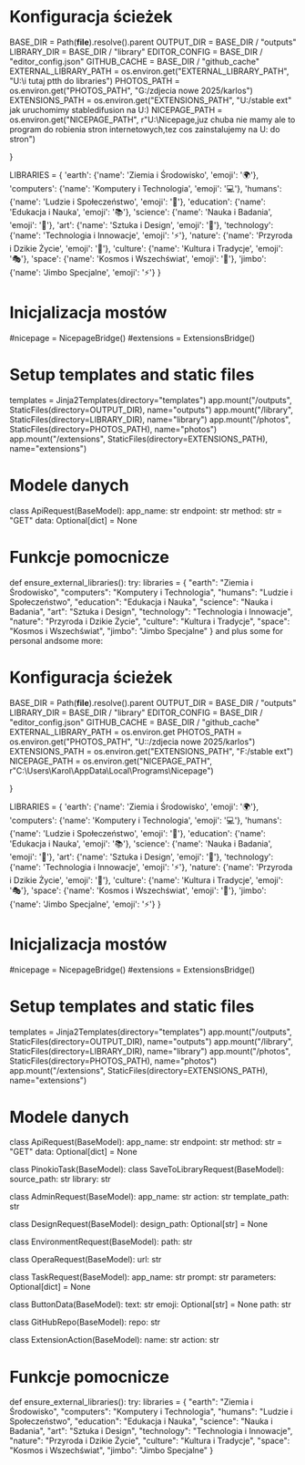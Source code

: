 ﻿
# Konfiguracja ścieżek
BASE_DIR = Path(__file__).resolve().parent
OUTPUT_DIR = BASE_DIR / "outputs"
LIBRARY_DIR = BASE_DIR / "library"
EDITOR_CONFIG = BASE_DIR / "editor_config.json"
GITHUB_CACHE = BASE_DIR / "github_cache"
EXTERNAL_LIBRARY_PATH = os.environ.get("EXTERNAL_LIBRARY_PATH", "U:\\i tutaj ptth do libraries")
PHOTOS_PATH = os.environ.get("PHOTOS_PATH", "G:/zdjecia nowe 2025/karlos")
EXTENSIONS_PATH = os.environ.get("EXTENSIONS_PATH", "U:/stable ext" jak uruchomimy stabledifusion na U:)
NICEPAGE_PATH = os.environ.get("NICEPAGE_PATH", r"U:\Nicepage,juz chuba nie mamy ale to program do robienia stron internetowych,tez cos zainstalujemy na U: do stron")


}

LIBRARIES = {
    'earth': {'name': 'Ziemia i Środowisko', 'emoji': '🌍'},
    'computers': {'name': 'Komputery i Technologia', 'emoji': '💻'},
    'humans': {'name': 'Ludzie i Społeczeństwo', 'emoji': '👥'},
    'education': {'name': 'Edukacja i Nauka', 'emoji': '📚'},
    'science': {'name': 'Nauka i Badania', 'emoji': '🔬'},
    'art': {'name': 'Sztuka i Design', 'emoji': '🎨'},
    'technology': {'name': 'Technologia i Innowacje', 'emoji': '⚡'},
    'nature': {'name': 'Przyroda i Dzikie Życie', 'emoji': '🌿'},
    'culture': {'name': 'Kultura i Tradycje', 'emoji': '🎭'},
    'space': {'name': 'Kosmos i Wszechświat', 'emoji': '🚀'},
    'jimbo': {'name': 'Jimbo Specjalne', 'emoji': '⚡'}
}

# Inicjalizacja mostów
#nicepage = NicepageBridge()
#extensions = ExtensionsBridge()

# Setup templates and static files
templates = Jinja2Templates(directory="templates")
app.mount("/outputs", StaticFiles(directory=OUTPUT_DIR), name="outputs")
app.mount("/library", StaticFiles(directory=LIBRARY_DIR), name="library")
app.mount("/photos", StaticFiles(directory=PHOTOS_PATH), name="photos")
app.mount("/extensions", StaticFiles(directory=EXTENSIONS_PATH), name="extensions")

# Modele danych
class ApiRequest(BaseModel):
    app_name: str
    endpoint: str
    method: str = "GET"
    data: Optional[dict] = None





# Funkcje pomocnicze
def ensure_external_libraries():
    try:
        libraries = {
            "earth": "Ziemia i Środowisko",
            "computers": "Komputery i Technologia",
            "humans": "Ludzie i Społeczeństwo",
            "education": "Edukacja i Nauka",
            "science": "Nauka i Badania",
            "art": "Sztuka i Design",
            "technology": "Technologia i Innowacje",
            "nature": "Przyroda i Dzikie Życie",
            "culture": "Kultura i Tradycje",
            "space": "Kosmos i Wszechświat",
            "jimbo": "Jimbo Specjalne"
        }
and plus some for personal andsome more:
# Konfiguracja ścieżek
BASE_DIR = Path(__file__).resolve().parent
OUTPUT_DIR = BASE_DIR / "outputs"
LIBRARY_DIR = BASE_DIR / "library"
EDITOR_CONFIG = BASE_DIR / "editor_config.json"
GITHUB_CACHE = BASE_DIR / "github_cache"
EXTERNAL_LIBRARY_PATH = os.environ.get
PHOTOS_PATH = os.environ.get("PHOTOS_PATH", "U::/zdjecia nowe 2025/karlos")
EXTENSIONS_PATH = os.environ.get("EXTENSIONS_PATH", "F:/stable ext")
NICEPAGE_PATH = os.environ.get("NICEPAGE_PATH", r"C:\Users\Karol\AppData\Local\Programs\Nicepage")


}

LIBRARIES = {
    'earth': {'name': 'Ziemia i Środowisko', 'emoji': '🌍'},
    'computers': {'name': 'Komputery i Technologia', 'emoji': '💻'},
    'humans': {'name': 'Ludzie i Społeczeństwo', 'emoji': '👥'},
    'education': {'name': 'Edukacja i Nauka', 'emoji': '📚'},
    'science': {'name': 'Nauka i Badania', 'emoji': '🔬'},
    'art': {'name': 'Sztuka i Design', 'emoji': '🎨'},
    'technology': {'name': 'Technologia i Innowacje', 'emoji': '⚡'},
    'nature': {'name': 'Przyroda i Dzikie Życie', 'emoji': '🌿'},
    'culture': {'name': 'Kultura i Tradycje', 'emoji': '🎭'},
    'space': {'name': 'Kosmos i Wszechświat', 'emoji': '🚀'},
    'jimbo': {'name': 'Jimbo Specjalne', 'emoji': '⚡'}
}

# Inicjalizacja mostów
#nicepage = NicepageBridge()
#extensions = ExtensionsBridge()

# Setup templates and static files
templates = Jinja2Templates(directory="templates")
app.mount("/outputs", StaticFiles(directory=OUTPUT_DIR), name="outputs")
app.mount("/library", StaticFiles(directory=LIBRARY_DIR), name="library")
app.mount("/photos", StaticFiles(directory=PHOTOS_PATH), name="photos")
app.mount("/extensions", StaticFiles(directory=EXTENSIONS_PATH), name="extensions")

# Modele danych
class ApiRequest(BaseModel):
    app_name: str
    endpoint: str
    method: str = "GET"
    data: Optional[dict] = None

class PinokioTask(BaseModel):
class SaveToLibraryRequest(BaseModel):
    source_path: str
    library: str

class AdminRequest(BaseModel):
    app_name: str
    action: str
    template_path: str

class DesignRequest(BaseModel):
    design_path: Optional[str] = None

class EnvironmentRequest(BaseModel):
    path: str

class OperaRequest(BaseModel):
    url: str

class TaskRequest(BaseModel):
    app_name: str
    prompt: str
    parameters: Optional[dict] = None

class ButtonData(BaseModel):
    text: str
    emoji: Optional[str] = None
    path: str

class GitHubRepo(BaseModel):
    repo: str

class ExtensionAction(BaseModel):
    name: str
    action: str

# Funkcje pomocnicze
def ensure_external_libraries():
    try:
        libraries = {
            "earth": "Ziemia i Środowisko",
            "computers": "Komputery i Technologia",
            "humans": "Ludzie i Społeczeństwo",
            "education": "Edukacja i Nauka",
            "science": "Nauka i Badania",
            "art": "Sztuka i Design",
            "technology": "Technologia i Innowacje",
            "nature": "Przyroda i Dzikie Życie",
            "culture": "Kultura i Tradycje",
            "space": "Kosmos i Wszechświat",
            "jimbo": "Jimbo Specjalne"
        }